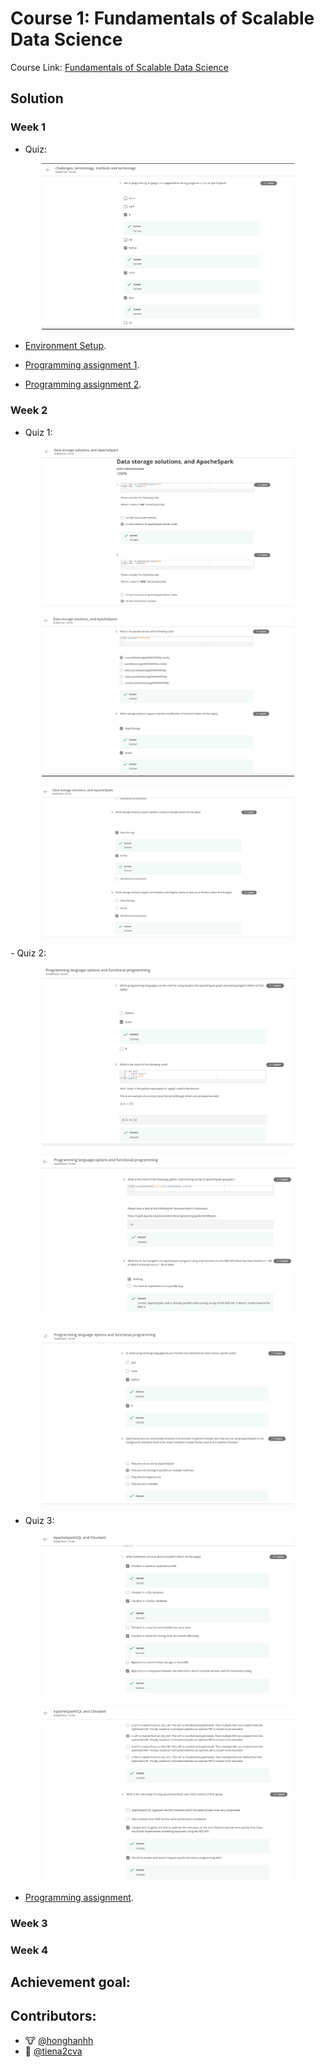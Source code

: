 # __Course 1: Fundamentals of Scalable Data Science__

Course Link: [Fundamentals of Scalable Data Science](https://www.coursera.org/learn/ds)

## __Solution__

### __Week 1__
- Quiz:
<p align="center">
    <img src="./img/w1_quizz.png" width="80%" height="50%" title="Challenges, terminology, methods and technology" >
</p>

- [Environment Setup](https://github.com/IBM/skillsnetwork/wiki/Watson-Studio-Setup).

- [Programming assignment 1](https://github.com/GafBof/advanced_data_science_ibm/blob/main/Course%201:%20Fundamentals%20of%20Scalable%20Data%20Science/Week%201/Assignment1.ipynb).
<!-- <p align="center">
    <img src="./img/w1_assignment1.png" width="80%" height="50%" title="Warmup Assignment" >
</p> -->

- [Programming assignment 2](https://github.com/GafBof/advanced_data_science_ibm/blob/main/Course%201:%20Fundamentals%20of%20Scalable%20Data%20Science/Week%201/Assignment2.ipynb).
<!-- <p align="center">
    <img src="./img/w1_assignment2.png" width="80%" height="50%" title="Warmup Assignment" >
</p> -->

### __Week 2__
- Quiz 1:
<p align="center">
    <img src="./img/w2_quizz1a.png" width="80%" height="50%" title="Data storage solutions, and ApacheSpark" >
</p>
<p align="center">
    <img src="./img/w2_quizz1b.png" width="80%" height="50%" title="Data storage solutions, and ApacheSpark" >
</p>
<p align="center">
    <img src="./img/w2_quizz1c.png" width="80%" height="50%" title="Data storage solutions, and ApacheSpark" >
</p>
- Quiz 2:
<p align="center">
    <img src="./img/w2_quizz2a.png" width="80%" height="50%" title="Programming language options and functional programming" >
</p>
<p align="center">
    <img src="./img/w2_quizz2b.png" width="80%" height="50%" title="Programming language options and functional programming" >
</p>
<p align="center">
    <img src="./img/w2_quizz2c.png" width="80%" height="50%" title="Programming language options and functional programming" >
</p>

- Quiz 3:
<p align="center">
    <img src="./img/w2_quizz3a.png" width="80%" height="50%" title="ApacheSparkSQL and Cloudant" >
</p>
</p>
<p align="center">
    <img src="./img/w2_quizz3b.png" width="80%" height="50%" title="ApacheSparkSQL and Cloudant" >
</p>

- [Programming assignment]().

### __Week 3__

### __Week 4__

## Achievement goal:

## Contributors:
- 🐮 [@honghanhh](https://github.com/honghanhh)
- 🐔 [@tiena2cva](https://github.com/tiena2cva)
